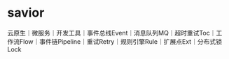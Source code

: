 # savior
云原生｜微服务｜开发工具｜事件总线Event｜消息队列MQ｜超时重试Toc｜工作流Flow｜事件链Pipeline｜重试Retry｜规则引擎Rule｜扩展点Ext｜分布式锁Lock
